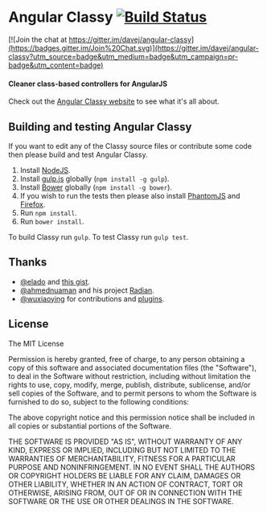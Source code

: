 # Angular Classy [![Build Status](https://travis-ci.org/davej/angular-classy.svg?branch=master)](https://travis-ci.org/davej/angular-classy)

[![Join the chat at https://gitter.im/davej/angular-classy](https://badges.gitter.im/Join%20Chat.svg)](https://gitter.im/davej/angular-classy?utm_source=badge&utm_medium=badge&utm_campaign=pr-badge&utm_content=badge)

#### Cleaner class-based controllers for AngularJS

Check out the [Angular Classy website](http://davej.github.io/angular-classy/) to see what it's all about.

## Building and testing Angular Classy

If you want to edit any of the Classy source files or contribute some code then please build and test Angular Classy.

1. Install [NodeJS](http://nodejs.org/).
2. Install [gulp.js](http://gulpjs.com/) globally (`npm install -g gulp`).
3. Install [Bower](http://bower.io/) globally (`npm install -g bower`).
4. If you wish to run the tests then please also install [PhantomJS](http://phantomjs.org/) and [Firefox](https://www.mozilla.org/en-US/firefox/new/).
5. Run `npm install`.
6. Run `bower install`.

To build Classy run `gulp`. To test Classy run `gulp test`.

## Thanks

* [@elado](https://github.com/elado) and [this gist](https://gist.github.com/elado/8138516).
* [@ahmednuaman](https://github.com/ahmednuaman) and his project [Radian](https://github.com/ahmednuaman/radian).
* [@wuxiaoying](https://github.com/wuxiaoying) for contributions and [plugins](http://bower.io/search/?q=owner:wuxiaoying%20classy).

## License

The MIT License

Permission is hereby granted, free of charge, to any person obtaining a copy
of this software and associated documentation files (the "Software"), to deal
in the Software without restriction, including without limitation the rights
to use, copy, modify, merge, publish, distribute, sublicense, and/or sell
copies of the Software, and to permit persons to whom the Software is
furnished to do so, subject to the following conditions:

The above copyright notice and this permission notice shall be included in
all copies or substantial portions of the Software.

THE SOFTWARE IS PROVIDED "AS IS", WITHOUT WARRANTY OF ANY KIND, EXPRESS OR
IMPLIED, INCLUDING BUT NOT LIMITED TO THE WARRANTIES OF MERCHANTABILITY,
FITNESS FOR A PARTICULAR PURPOSE AND NONINFRINGEMENT. IN NO EVENT SHALL THE
AUTHORS OR COPYRIGHT HOLDERS BE LIABLE FOR ANY CLAIM, DAMAGES OR OTHER
LIABILITY, WHETHER IN AN ACTION OF CONTRACT, TORT OR OTHERWISE, ARISING FROM,
OUT OF OR IN CONNECTION WITH THE SOFTWARE OR THE USE OR OTHER DEALINGS IN
THE SOFTWARE.
